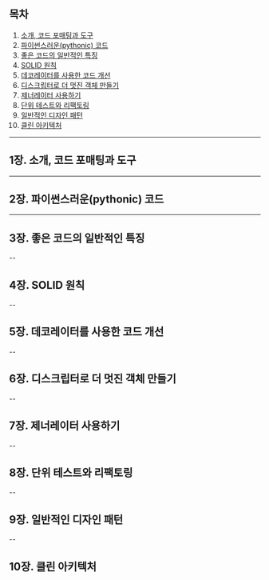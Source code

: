 ## 목차
1. [소개, 코드 포매팅과 도구](#1장.-소개,-코드-포매팅과-도구)
2. [파이썬스러운(pythonic) 코드](#2장.-파이썬스러운(pythonic)-코드)
3. [좋은 코드의 일반적인 특징](#3장.-좋은-코드의-일반적인-특징)
4. [SOLID 원칙](#4장.-SOLID-원칙)
5. [데코레이터를 사용한 코드 개선](#5장.-데코레이터를-사용한-코드-개선)
6. [디스크립터로 더 멋진 객체 만들기](#6장.-디스크립터로-더-멋진-객체-만들기)
7. [제너레이터 사용하기](#7장.-제너레이터-사용하기)
8. [단위 테스트와 리팩토링](#8장.-단위-테스트와-리팩토링)
9. [일반적인 디자인 패턴](#9장.-일반적인-디자인-패턴)
10. [클린 아키텍처](#10.-클린-아키텍처) 


---
## 1장. 소개, 코드 포매팅과 도구

---
## 2장. 파이썬스러운(pythonic) 코드

---
## 3장. 좋은 코드의 일반적인 특징

-- 
## 4장. SOLID 원칙

--
## 5장. 데코레이터를 사용한 코드 개선

--
## 6장. 디스크립터로 더 멋진 객체 만들기

--
## 7장. 제너레이터 사용하기

--
## 8장. 단위 테스트와 리팩토링

--
## 9장. 일반적인 디자인 패턴

--
## 10장. 클린 아키텍처 
